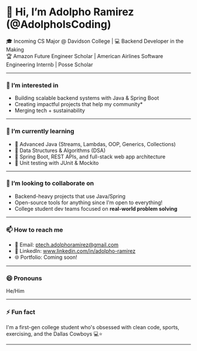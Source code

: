 # 👋 Hi, I’m Adolpho Ramirez (@AdolphoIsCoding)

🎓 Incoming CS Major @ Davidson College | 💻 Backend Developer in the Making  
🏆 Amazon Future Engineer Scholar | American Airlines Software Engineering Internb | Posse Scholar

---

### 👀 I’m interested in
- Building scalable backend systems with Java & Spring Boot   
- Creating impactful projects that help my community* 
- Merging tech + sustainability

---

### 🌱 I’m currently learning
- 🔧 Advanced Java (Streams, Lambdas, OOP, Generics, Collections)  
- 🧠 Data Structures & Algorithms (DSA)  
- 🚀 Spring Boot, REST APIs, and full-stack web app architecture  
- 🧪 Unit testing with JUnit & Mockito  

---

### 💞️ I’m looking to collaborate on
- Backend-heavy projects that use Java/Spring  
- Open-source tools for anything since I'm open to everything!
- College student dev teams focused on **real-world problem solving**

---

### 📫 How to reach me
- 📧 Email: ptech.adolphoramirez@gmail.com  
- 💼 LinkedIn: www.linkedin.com/in/adolpho-ramirez
- 🌐 Portfolio: Coming soon!

---

### 😄 Pronouns
He/Him

---

### ⚡ Fun fact
I'm a first-gen college student who's obsessed with clean code, sports, exercising, and the Dallas Cowboys 💻⭐

---
